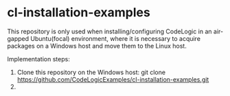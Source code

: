 # cl-installation-examples
This repository is only used when installing/configuring CodeLogic in an air-gapped Ubuntu(focal) environment, where it is necessary to acquire packages on a Windows host and move them to the Linux host.

Implementation steps:
1. Clone this repository on the Windows host: git clone https://github.com/CodeLogicExamples/cl-installation-examples.git
2. 
